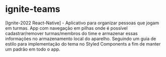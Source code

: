 # ignite-teams
[Ignite-2022 React-Native] - Aplicativo para organizar pessoas que jogam em turmas. App com navegação em pilhas onde é possível cadastrar/remover turmas/membros do time e armazenar essas informações no armazenamento local do aparelho. Seguindo um guia de estilo para implementação do tema no Styled Components a fim de manter um padrão em todo o app.
